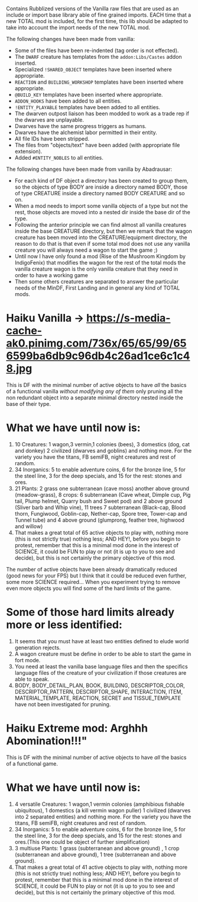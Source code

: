 Contains Rubblized versions of the Vanilla raw files that are used as an include or import base library able of fine grained imports.
EACH time that a new TOTAL mod is included, for the first time, this lib should be adapted to take into account the import needs of the new TOTAL mod. 

The following changes have been made from vanilla:

* Some of the files have been re-indented (tag order is not effected).
* The `DWARF` creature has templates from the `addon:Libs/Castes` addon inserted.
* Specialized `!SHARED_OBJECT` templates have been inserted where appropriate.
* `REACTION` and `BUILDING_WORKSHOP` templates have been inserted where appropriate.
* `@BUILD_KEY` templates have been inserted where appropriate.
* `ADDON_HOOKS` have been added to all entities.
* `!ENTITY_PLAYABLE` templates have been added to all entities.
* The dwarven outpost liaison has been modded to work as a trade rep if the dwarves are unplayable.
* Dwarves have the same progress triggers as humans.
* Dwarves have the alchemist labor permitted in their entity.
* All file IDs have been stripped.
* The files from "objects/text" have been added (with appropriate file extension).
* Added `#ENTITY_NOBLES` to all entities.

The following changes have been made from vanilla by Abadrausar:

* For each kind of DF object a directory has been created to group them, so the objects of type BODY are inside a directory named BODY, those of type CREATURE inside a directory named BODY CREATURE and so on.
* When a mod needs to import some vanilla objects of a type but not the rest, those objects are moved into a nested dir inside the base dir of the type. 
* Following the anterior principle we can find almost all vanilla creatures inside the base CREATURE directory, but then we remark that the wagon creature has been moved into the  CREATURE/equipment directory, the reason to do that is that even if some total mod does not use any vanilla creature you will always need a wagon to start the game ;)
* Until now I have only found a mod (Rise of the Mushroom Kingdom by IndigoFenix) that modifies the wagon for the rest of the total mods the vanilla creature wagon is the only vanilla creature that they need in order to have a working game
* Then some others creatures are separated to answer the particular needs of the MinDF, First Landing and in general any kind of TOTAL mods.

#  Haiku Vanilla -> https://s-media-cache-ak0.pinimg.com/736x/65/65/99/656599ba6db9c96db4c26ad1ce6c1c48.jpg
This is DF with the minimal number of active objects to have *all* the basics of a functional vanilla *without modifying any of them* only pruning all the non redundant object into a separate minimal directory nested inside the base of their type.
# What we have until now is:
1) 10 Creatures: 1 wagon,3 vermin,1 colonies (bees), 3 domestics (dog, cat and donkey) 2 civilized (dwarves and goblins) and nothing more. For the variety you have the titans, FB semiFB, night creatures and rest of random.
2) 34 Inorganics: 5 to enable adventure coins, 6 for the bronze line, 5 for the steel line, 3 for the deep specials, and 15 for the rest: stones and ores.
3) 21 Plants: 2 grass one subterranean (cave moss) another above ground (meadow-grass), 8 crops: 6 subterranean (Cave wheat, Dimple cup, Pig tail, Plump helmet, Quarry bush and Sweet pod) and 2 above ground (Sliver barb and Whip vine), 11 trees 7 subterranean (Black-cap, Blood thorn, Fungiwood, Goblin-cap, Nether-cap, Spore tree, Tower-cap and Tunnel tube)  and 4 above ground (glumprong, feather tree, highwood and willow) 
4) That makes a great total of 65 active objects to play with, nothing more (this is not strictly true) nothing less; AND HEY!, before you begin to protest, remember that this is a minimal mod done in the interest of SCIENCE, it could be FUN to play or not (it is up to you to see and decide), but this is not certainly the primary objective of this mod.

The number of active objects have been already dramatically reduced (good news for your FPS) but I think that it could be reduced even further, some more SCIENCE required... When you experiment trying to remove even more objects you will find some of the hard limits of the game.

# Some of those hard limits already more or less identified:
1) It seems that you must have at least two entities defined to elude world generation rejects.
2) A wagon creature must be define in order to be able to start the game in fort mode.
3) You need at least the vanilla base language files and then the specifics language files of the creature of your civilization if those creatures are able to speak.
4) BODY, BODY_DETAIL_PLAN, BOOK, BUILDING, DESCRIPTOR_COLOR, DESCRIPTOR_PATTERN, DESCRIPTOR_SHAPE, INTERACTION, ITEM, MATERIAL_TEMPLATE, REACTION, SECRET and TISSUE_TEMPLATE have not been investigated for pruning.

# Haiku Extreme mod: Arghhh Abomination!!!"
This is DF with the minimal number of active objects to have *all* the basics of a functional game.
# What we have until now is:
1) 4 versatile Creatures: 1 wagon,1 vermin colonies (amphibious fishable ubiquitous), 1 domestics (a kill vermin wagon puller) 1 civilized (dwarves into 2 separated entities) and nothing more. For the variety you have the titans, FB semiFB, night creatures and rest of random.
2) 34 Inorganics: 5 to enable adventure coins, 6 for the bronze line, 5 for the steel line, 3 for the deep specials, and 15 for the rest: stones and ores.(This one could be object of further simplification)
3) 3 multiuse Plants: 1 grass (subterranean and above ground) , 1 crop (subterranean and above ground), 1 tree (subterranean and above ground). 
4) That makes a great total of 41 active objects to play with, nothing more (this is not strictly true) nothing less; AND HEY!, before you begin to protest, remember that this is a minimal mod done in the interest of SCIENCE, it could be FUN to play or not (it is up to you to see and decide), but this is not certainly the primary objective of this mod.
